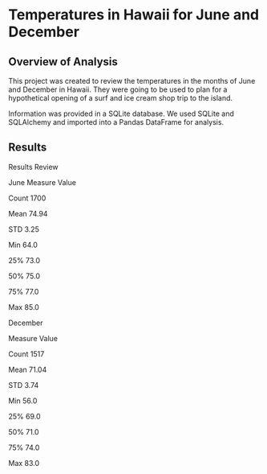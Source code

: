 # Temperatures in Hawaii for June and December

## Overview of Analysis
This project was created to review the temperatures in the months of June and December in Hawaii. They were going to be used to plan for a hypothetical opening of a surf and ice cream shop trip to the island.

Information was provided in a SQLite database. We used SQLite and SQLAlchemy and imported into a Pandas DataFrame for analysis.

## Results

Results Review

June
Measure	Value

Count	1700

Mean	74.94

STD	3.25

Min	64.0

25%	73.0

50%	75.0

75%	77.0

Max	85.0

December

Measure	Value

Count	1517

Mean	71.04

STD	3.74

Min	56.0

25%	69.0

50%	71.0

75%	74.0

Max	83.0

